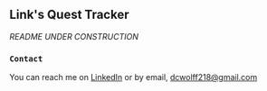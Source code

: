 ## Link's Quest Tracker

*README UNDER CONSTRUCTION*

### `Contact`
You can reach me on [LinkedIn](https://www.linkedin.com/in/davidwolff218/) or by email, dcwolff218@gmail.com

